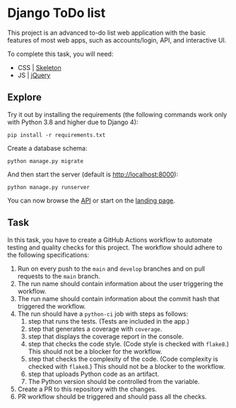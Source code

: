 # Django ToDo list

This project is an advanced to-do list web application with the basic features of most web apps, such as accounts/login, API, and interactive UI.

To complete this task, you will need:

- CSS | [Skeleton](http://getskeleton.com/)
- JS  | [jQuery](https://jquery.com/)

## Explore

Try it out by installing the requirements (the following commands work only with Python 3.8 and higher due to Django 4):

```
pip install -r requirements.txt
```

Create a database schema:

```
python manage.py migrate
```

And then start the server (default is <http://localhost:8000>):

```
python manage.py runserver
```

You can now browse the [API](http://localhost:8000/api/) or start on the [landing page](http://localhost:8000/).

## Task

In this task, you have to create a GitHub Actions workflow to automate testing and quality checks for this project. The workflow should adhere to the following specifications:

1. Run on every push to the `main` and `develop` branches and on pull requests to the `main` branch.
2. The run name should contain information about the user triggering the workflow.
3. The run name should contain information about the commit hash that triggered the workflow.
4. The run should have a `python-ci` job with steps as follows:
    1. step that runs the tests. (Tests are included in the app.)
    2. step that generates a coverage with `coverage`.
    3. step that displays the coverage report in the console.
    4. step that checks the code style. (Code style is checked with `flake8`.) This should not be a blocker for the workflow.
    5. step that checks the complexity of the code. (Code complexity is checked with `flake8`.) This should not be a blocker to the workflow.
    6. step that uploads Python code as an artifact.
    7. The Python version should be controlled from the variable.
5. Create a PR to this repository with the changes.
6. PR workflow should be triggered and should pass all the checks.
